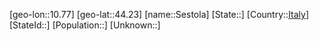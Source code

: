 ﻿---
location: [44.23,10.77]
type: City
tags:
- geo/City


SpocWebEntityId: 34219
isDeleted: false
confidential: public

---
[geo-lon::10.77]
[geo-lat::44.23]
[name::Sestola]
[State::]
[Country::[Italy](geo/Continent/Europe/Italy.md)]
[StateId::]
[Population::]
[Unknown::]

